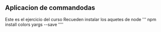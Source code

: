 ## Aplicacion de commandodas

Este es el ejercicio del curso
Recueden instalar los aquetes de node
'''
npm install colors yargs --save
''''